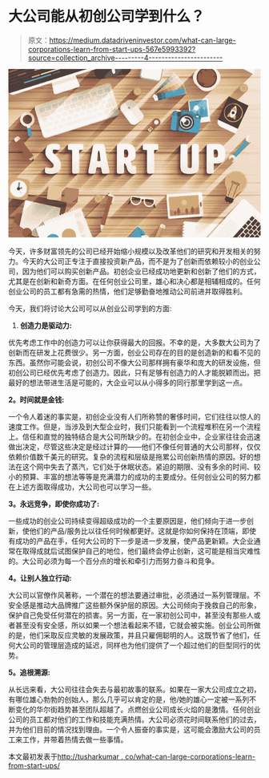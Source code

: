 # 大公司能从初创公司学到什么？

> 原文：<https://medium.datadriveninvestor.com/what-can-large-corporations-learn-from-start-ups-567e5993392?source=collection_archive---------4----------------------->

![](img/95b2420078d0935261d25240f95858c6.png)

今天，许多财富领先的公司已经开始缩小规模以及改革他们的研究和开发相关的努力。今天的大公司正专注于直接投资新产品，而不是为了创新而依赖较小的创业公司，因为他们可以购买创新产品。初创企业已经成功地更新和创新了他们的方式，尤其是在创新和新奇方面。在任何创业公司里，雄心和决心都是相辅相成的。任何创业公司的员工都有急需的热情，他们足够勤奋地推动公司前进并取得胜利。

今天，我们将讨论大公司可以从创业公司学到的方面:

1.  **创造力是驱动力:**

优先考虑工作中的创造力可以让你获得最大的回报。不幸的是，大多数大公司为了创新而在研发上花费很少。另一方面，创业公司存在的目的是创造新的和看不见的东西。虽然你可能会说，初创公司不像大公司那样拥有豪华和庞大的研发设施，但初创公司已经优先考虑了创造力。因此，只有足够有创造力的人才能脱颖而出。把最好的想法带进生活是可能的，大企业可以从小得多的同行那里学到这一点。

**2。时间就是金钱:**

一个令人着迷的事实是，初创企业没有人们所称赞的奢侈时间，它们往往以惊人的速度工作。但是，当涉及到大型企业时，我们只能看到一个流程堆积在另一个流程上。信任和直觉的独特结合是大公司所缺少的。在初创企业中，企业家往往会迅速做出决定，尽管这些决定是经过计算的——他们不像任何普通的大公司那样，仅仅依赖价值数千美元的研究。复杂的流程和层级是拖累公司创新热情的原因。好的想法在这个网中失去了蒸汽，它们处于休眠状态。紧迫的期限、没有多余的时间、较小的预算、丰富的想法等等是充满潜力的成功的主要成分。任何创业公司的努力都在上述方面取得成功，大公司也可以学习一些。

**3。永远竞争，即使你成功了:**

一些成功的创业公司持续变得超级成功的一个主要原因是，他们倾向于进一步创新，使他们的产品/服务比以往任何时候都更好。这就是你如何保持在顶端，即使有成功的产品在手，任何大公司的下一步是进一步发展，使产品更新颖。大企业通常在取得成就后试图保护自己的地位，他们最终会停止创新，这可能是相当灾难性的。大公司必须为每一个百分点的增长和牵引力而努力奋斗和竞争。

**4。让别人独立行动:**

大公司以官僚作风著称，一个潜在的想法要通过审批，必须通过一系列管理层。不安全感是推动大品牌推广这些额外保护层的原因。大公司倾向于挽救自己的形象，保护自己免受任何潜在的损害。另一方面，在一家初创公司中，甚至没有那些人或者甚至没有安全感，所以如果一个想法看起来不错，它就会被实施。创业公司所做的是，他们采取反应灵敏的发展政策，并且只雇佣聪明的人。这既节省了他们，任何大公司的管理层造成的延迟，同样也为他们提供了一个超过他们的巨型同行的优势。

**5。追根溯源:**

从长远来看，大公司往往会失去与最初故事的联系。如果在一家大公司成立之初，有哪位雄心勃勃的创始人，那么几乎可以肯定的是，他/她的雄心一定被一系列不断变化的华尔街趋势甚至团队超越了。点燃创业公司成长火焰的是激情。任何创业公司的员工都对他们的工作和技能充满热情。大公司必须花时间联系他们的过去，并为他们目前的情况找到理由。一个令人振奋的事实是，这可能会激励大公司的员工来工作，并带着热情去做一些事情。

本文最初发表于[http://tusharkumar . co/what-can-large-corporations-learn-from-start-ups/](http://tusharkumar.co/what-can-large-corporations-learn-from-start-ups/)